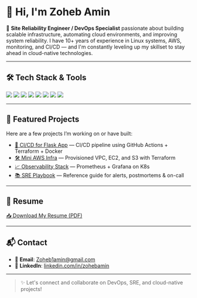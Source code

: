 # 👋 Hi, I'm Zoheb Amin

🔧 **Site Reliability Engineer / DevOps Specialist** passionate about building scalable infrastructure, automating cloud environments, and improving system reliability. I have 10+ years of experience in Linux systems, AWS, monitoring, and CI/CD — and I'm constantly leveling up my skillset to stay ahead in cloud-native technologies.

---

## 🛠️ Tech Stack & Tools

<p align="left">
  <img src="https://img.shields.io/badge/AWS-232F3E?style=for-the-badge&logo=amazonaws&logoColor=white"/>
  <img src="https://img.shields.io/badge/Linux-FCC624?style=for-the-badge&logo=linux&logoColor=black"/>
  <img src="https://img.shields.io/badge/Terraform-7B42BC?style=for-the-badge&logo=terraform&logoColor=white"/>
  <img src="https://img.shields.io/badge/GitHub_Actions-2088FF?style=for-the-badge&logo=github-actions&logoColor=white"/>
  <img src="https://img.shields.io/badge/Docker-2496ED?style=for-the-badge&logo=docker&logoColor=white"/>
  <img src="https://img.shields.io/badge/Kubernetes-326CE5?style=for-the-badge&logo=kubernetes&logoColor=white"/>
  <img src="https://img.shields.io/badge/Ansible-EE0000?style=for-the-badge&logo=ansible&logoColor=white"/>
  <img src="https://img.shields.io/badge/Python-3776AB?style=for-the-badge&logo=python&logoColor=white"/>
</p>

---

## 📁 Featured Projects

Here are a few projects I’m working on or have built:

- [🚀 CI/CD for Flask App](https://github.com/your-username/ci-cd-flask-app) — CI/CD pipeline using GitHub Actions + Terraform + Docker
- [🛠️ Mini AWS Infra](https://github.com/your-username/aws-infrastructure) — Provisioned VPC, EC2, and S3 with Terraform
- [📈 Observability Stack](https://github.com/your-username/observability-stack) — Prometheus + Grafana on K8s
- [📚 SRE Playbook](https://github.com/your-username/sre-playbook) — Reference guide for alerts, postmortems & on-call

---

## 📄 Resume

[📥 Download My Resume (PDF)](https://your-link.com/ZohebAmin_Resume.pdf)

---

## 📬 Contact

- 📧 **Email**: [Zoheb1amin@gmail.com](mailto:Zoheb1amin@gmail.com)
- 💼 **LinkedIn**: [linkedin.com/in/zohebamin](https://www.linkedin.com/in/zohebamin)

---

> ✨ Let's connect and collaborate on DevOps, SRE, and cloud-native projects!
